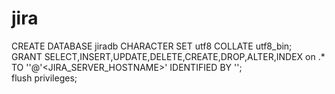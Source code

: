 # jira
CREATE DATABASE jiradb CHARACTER SET utf8 COLLATE utf8_bin;  
GRANT SELECT,INSERT,UPDATE,DELETE,CREATE,DROP,ALTER,INDEX on <JIRADB>.* TO '<USERNAME>'@'<JIRA_SERVER_HOSTNAME>' IDENTIFIED BY '<PASSWORD>';  
flush privileges;
